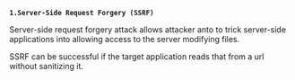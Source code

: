 **`1.Server-Side Request Forgery (SSRF)`**

Server-side request forgery attack allows attacker anto to trick server-side applications into allowing access to the server modifying files.

SSRF can be successful if the target application reads that from a url without sanitizing it.

